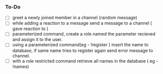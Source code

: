 ### To-Do
- [ ] greet a newly joined member in a channel (random message)
- [ ] while adding a reaction to a message send a message to a channel (<user> gave reaction to <user>)
- [ ] parameterized command, create a role named the parameter recieved and assign it to the user.
- [ ] using a parameterized command(eg - !register <name>) insert the name to database, if same name tries to register again send error message to channel.
- [ ] with a role restricted command retrieve all names in the database ( eg - !names)

